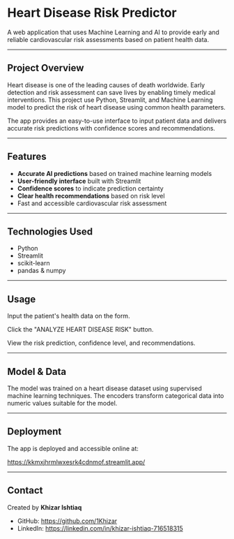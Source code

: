 # Heart Disease Risk Predictor

A web application that uses Machine Learning and AI to provide early and reliable cardiovascular risk assessments based on patient health data.

---

## Project Overview

Heart disease is one of the leading causes of death worldwide. Early detection and risk assessment can save lives by enabling timely medical interventions. This project use Python, Streamlit, and Machine Learning model to predict the risk of heart disease using common health parameters.

The app provides an easy-to-use interface to input patient data and delivers accurate risk predictions with confidence scores and recommendations.

---

## Features

- **Accurate AI predictions** based on trained machine learning models  
- **User-friendly interface** built with Streamlit  
- **Confidence scores** to indicate prediction certainty  
- **Clear health recommendations** based on risk level  
- Fast and accessible cardiovascular risk assessment  

---

## Technologies Used

- Python  
- Streamlit  
- scikit-learn  
- pandas & numpy  

---

## Usage

Input the patient's health data on the form.

Click the "ANALYZE HEART DISEASE RISK" button.

View the risk prediction, confidence level, and recommendations.

---

## Model & Data
The model was trained on a heart disease dataset using supervised machine learning techniques. The encoders transform categorical data into numeric values suitable for the model.

---

## Deployment
The app is deployed and accessible online at:

https://kkmxjhrmlwxesrk4cdnmof.streamlit.app/

---

## Contact
Created by **Khizar Ishtiaq**

- GitHub: https://github.com/1Khizar
- LinkedIn: https://linkedin.com/in/khizar-ishtiaq-716518315

